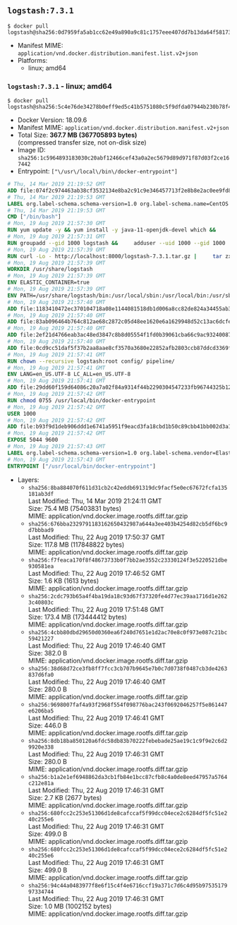 ## `logstash:7.3.1`

```console
$ docker pull logstash@sha256:0d7959fa5ab1cc62e49a890a9c81c1757eee407dd7b13da64f581736917577ec
```

-	Manifest MIME: `application/vnd.docker.distribution.manifest.list.v2+json`
-	Platforms:
	-	linux; amd64

### `logstash:7.3.1` - linux; amd64

```console
$ docker pull logstash@sha256:5c4e76de34278b0eff9ed5c41b5751080c5f9dfda07944b230b78f4f5d055318
```

-	Docker Version: 18.09.6
-	Manifest MIME: `application/vnd.docker.distribution.manifest.v2+json`
-	Total Size: **367.7 MB (367705893 bytes)**  
	(compressed transfer size, not on-disk size)
-	Image ID: `sha256:1c5964893183030c20abf12466cef43a0a2ec5679d89d971f87d03f2ce167442`
-	Entrypoint: `["\/usr\/local\/bin\/docker-entrypoint"]`

```dockerfile
# Thu, 14 Mar 2019 21:19:52 GMT
ADD file:074f2c974463ab38cf3532134e8ba2c91c9e346457713f2e8b8e2ac0ee9fd83d in / 
# Thu, 14 Mar 2019 21:19:53 GMT
LABEL org.label-schema.schema-version=1.0 org.label-schema.name=CentOS Base Image org.label-schema.vendor=CentOS org.label-schema.license=GPLv2 org.label-schema.build-date=20190305
# Thu, 14 Mar 2019 21:19:53 GMT
CMD ["/bin/bash"]
# Mon, 19 Aug 2019 21:57:30 GMT
RUN yum update -y && yum install -y java-11-openjdk-devel which &&     yum clean all
# Mon, 19 Aug 2019 21:57:31 GMT
RUN groupadd --gid 1000 logstash &&     adduser --uid 1000 --gid 1000       --home-dir /usr/share/logstash --no-create-home       logstash
# Mon, 19 Aug 2019 21:57:39 GMT
RUN curl -Lo - http://localhost:8000/logstash-7.3.1.tar.gz |     tar zxf - -C /usr/share &&     mv /usr/share/logstash-7.3.1 /usr/share/logstash &&     chown --recursive logstash:logstash /usr/share/logstash/ &&     chown -R logstash:root /usr/share/logstash &&     chmod -R g=u /usr/share/logstash &&     find /usr/share/logstash -type d -exec chmod g+s {} \; &&     ln -s /usr/share/logstash /opt/logstash
# Mon, 19 Aug 2019 21:57:39 GMT
WORKDIR /usr/share/logstash
# Mon, 19 Aug 2019 21:57:39 GMT
ENV ELASTIC_CONTAINER=true
# Mon, 19 Aug 2019 21:57:39 GMT
ENV PATH=/usr/share/logstash/bin:/usr/local/sbin:/usr/local/bin:/usr/sbin:/usr/bin:/sbin:/bin
# Mon, 19 Aug 2019 21:57:40 GMT
ADD file:1183410472ec370104718a08e1144081518db1d006a8cc82de824a34455ab3f3 in config/pipelines.yml 
# Mon, 19 Aug 2019 21:57:40 GMT
ADD file:83ab096464b764c812ae68c2872c05d48ee1620e6a1629948d52c13ac6dcfe11 in config/logstash.yml 
# Mon, 19 Aug 2019 21:57:40 GMT
ADD file:2ef21d4766eab3ac48ed3847c8b8d05554f1fd0b39061cba66c9ac93240087fa in config/ 
# Mon, 19 Aug 2019 21:57:40 GMT
ADD file:0cd9cc51daf5f37b2aa8aae8cf3570a3680e22852afb2803ccb87ddcd3369f52 in pipeline/logstash.conf 
# Mon, 19 Aug 2019 21:57:41 GMT
RUN chown --recursive logstash:root config/ pipeline/
# Mon, 19 Aug 2019 21:57:41 GMT
ENV LANG=en_US.UTF-8 LC_ALL=en_US.UTF-8
# Mon, 19 Aug 2019 21:57:41 GMT
ADD file:29dd60f159d64086c20a7a02f84a9314f44b2290304547233fb96744325b1245 in /usr/local/bin/ 
# Mon, 19 Aug 2019 21:57:42 GMT
RUN chmod 0755 /usr/local/bin/docker-entrypoint
# Mon, 19 Aug 2019 21:57:42 GMT
USER 1000
# Mon, 19 Aug 2019 21:57:42 GMT
ADD file:b93f9d1deb906ddd1e6741a5951f9eacd3fa18cbd1b50c89cbb41bb002d3a157 in /usr/local/bin/ 
# Mon, 19 Aug 2019 21:57:42 GMT
EXPOSE 5044 9600
# Mon, 19 Aug 2019 21:57:43 GMT
LABEL org.label-schema.schema-version=1.0 org.label-schema.vendor=Elastic org.label-schema.name=logstash org.label-schema.version=7.3.1 org.label-schema.url=https://www.elastic.co/products/logstash org.label-schema.vcs-url=https://github.com/elastic/logstash license=Elastic License
# Mon, 19 Aug 2019 21:57:43 GMT
ENTRYPOINT ["/usr/local/bin/docker-entrypoint"]
```

-	Layers:
	-	`sha256:8ba884070f611d31cb2c42eddb691319dc9facf5e0ec67672fcfa135181ab3df`  
		Last Modified: Thu, 14 Mar 2019 21:24:11 GMT  
		Size: 75.4 MB (75403831 bytes)  
		MIME: application/vnd.docker.image.rootfs.diff.tar.gzip
	-	`sha256:676bba2329791183162650432987a644a3ee403b4254d82cb5df6bc9d7bbbad9`  
		Last Modified: Thu, 22 Aug 2019 17:50:37 GMT  
		Size: 117.8 MB (117848822 bytes)  
		MIME: application/vnd.docker.image.rootfs.diff.tar.gzip
	-	`sha256:f7feaca170f8f48673733b0f7bb2ae3552c23330124f3e5220521dbe930581ea`  
		Last Modified: Thu, 22 Aug 2019 17:46:52 GMT  
		Size: 1.6 KB (1613 bytes)  
		MIME: application/vnd.docker.image.rootfs.diff.tar.gzip
	-	`sha256:2cdc793b65a4f4ba19da18c93d67f37320fe4d77ec39aa1716d1e2623c40803c`  
		Last Modified: Thu, 22 Aug 2019 17:51:48 GMT  
		Size: 173.4 MB (173444412 bytes)  
		MIME: application/vnd.docker.image.rootfs.diff.tar.gzip
	-	`sha256:4cbb80dbd29650d0360ea6f240d7651e1d2ac70e8c0f973e087c21bc59421227`  
		Last Modified: Thu, 22 Aug 2019 17:46:40 GMT  
		Size: 382.0 B  
		MIME: application/vnd.docker.image.rootfs.diff.tar.gzip
	-	`sha256:38d68d72ce3fb8ff7fcc3cb707b9645e7b0c7d0738f0487cb3de4263837d6fa0`  
		Last Modified: Thu, 22 Aug 2019 17:46:40 GMT  
		Size: 280.0 B  
		MIME: application/vnd.docker.image.rootfs.diff.tar.gzip
	-	`sha256:9698007faf4a93f2968f554f098776bac243f0692046257f5e861447e6206ba5`  
		Last Modified: Thu, 22 Aug 2019 17:46:41 GMT  
		Size: 446.0 B  
		MIME: application/vnd.docker.image.rootfs.diff.tar.gzip
	-	`sha256:8db18ba850120a6fdc58db83b70222febebade25ae19c1c9f9e2c6d29920e338`  
		Last Modified: Thu, 22 Aug 2019 17:46:31 GMT  
		Size: 280.0 B  
		MIME: application/vnd.docker.image.rootfs.diff.tar.gzip
	-	`sha256:b1a2e1ef6948862da3cb1fb84e1bcc87cfb8c4a0de8eed47957a5764c212e81a`  
		Last Modified: Thu, 22 Aug 2019 17:46:31 GMT  
		Size: 2.7 KB (2677 bytes)  
		MIME: application/vnd.docker.image.rootfs.diff.tar.gzip
	-	`sha256:680fcc2c253e51306d1de8cafccaf5f99dcc04ece2c6284df5fc51e240c255e6`  
		Last Modified: Thu, 22 Aug 2019 17:46:31 GMT  
		Size: 499.0 B  
		MIME: application/vnd.docker.image.rootfs.diff.tar.gzip
	-	`sha256:680fcc2c253e51306d1de8cafccaf5f99dcc04ece2c6284df5fc51e240c255e6`  
		Last Modified: Thu, 22 Aug 2019 17:46:31 GMT  
		Size: 499.0 B  
		MIME: application/vnd.docker.image.rootfs.diff.tar.gzip
	-	`sha256:94c44a0483977f8e6f15c4f4e6716ccf19a371c7d6c4d95b9753517997334744`  
		Last Modified: Thu, 22 Aug 2019 17:46:31 GMT  
		Size: 1.0 MB (1002152 bytes)  
		MIME: application/vnd.docker.image.rootfs.diff.tar.gzip
